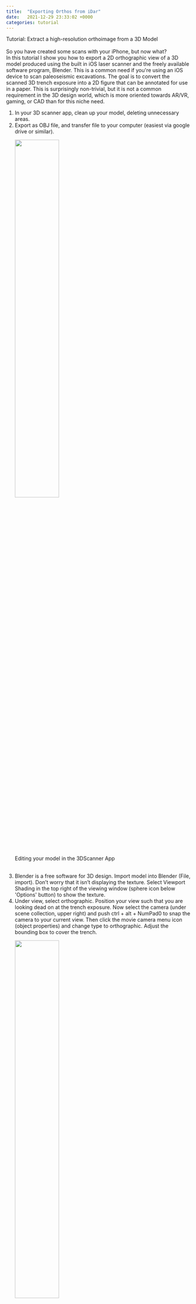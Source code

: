 ```yaml
---
title:  "Exporting Orthos from iDar"
date:   2021-12-29 23:33:02 +0000
categories: tutorial
---
```

Tutorial: Extract a high-resolution orthoimage from a 3D Model  <br><br>
So you have created some scans with your iPhone, but now what? <br>
In this tutorial I show you how to export a 2D orthographic view of a 3D model produced using the built in iOS laser scanner and the freely available software program, Blender. This is a common need if you're using an iOS device to scan paleoseismic excavations. The goal is to convert the scanned 3D trench exposure into a 2D figure that can be annotated for use in a paper. This is surprisingly non-trivial, but it is not a common requirement in the 3D design world, which is more oriented towards AR/VR, gaming, or CAD than for this niche need. <br>
<ol>
<li> In your 3D scanner app, clean up your model, deleting unnecessary areas. 

<li> Export as OBJ file, and transfer file to your computer (easiest via google drive or similar).  <br>


<img src="/assets/images/posts/12-29/Katz-crop.png" width="50%" height="auto" align="center"/><br>
  Editing your model in the 3DScanner App <br> <br>

<li> Blender is a free software for 3D design. Import model into Blender (File, import). Don’t worry that it isn’t displaying the texture. Select Viewport Shading in the top right of the viewing window (sphere icon below 'Options' button) to show the texture. 

<li> Under view, select orthographic. Position your view such that you are looking dead on at the trench exposure. Now select the camera (under scene collection, upper right) and push ctrl + alt + NumPad0 to snap the camera to your current view. Then click the movie camera menu icon (object properties) and change type to orthographic. Adjust the bounding box to cover the trench. <br>

<img src="/assets/images/posts/12-29/layout.png" width="50%" height="auto" align="center"/><br>
 Setting up your scene. Here I am using 3 light objects to create even lighting across the model. 
  <br> 
<br>
<li> Select the light in the collection.  Click to set the cursor in front of the trench. Now right click and snap selection to cursor. Push F12 to preview the render of the trench. Move the lights towards or away from the trench as needed to adjust. You can copy & paste additional lights and adjust the intensity as desired. 

<li> Under render properties (the icon that looks like the back of an SLR camera) on the right side, increase the resolution. I've found 12,000x4000 or 8000x3000 is adequate for the small trenches I've rendered, but if you have a bigger project you will need a higher final resolution.

<li> Finally, push F12 to render your image, and then click image, then save as, and save your image in the location of choice. 
<br>
<img src="/assets/images/posts/12-29/final.png" width="50%" height="auto" align="center"/> <br> 
  Final rendered orthoimage product can be exported to your favorite 2D drawing program. <br>
